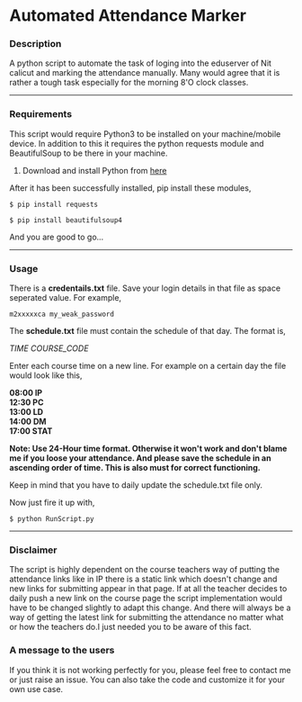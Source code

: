 # Automated Attendance Marker

### Description

A python script to automate the task of loging into the eduserver of Nit calicut and marking the attendance manually. Many would agree that it is rather a tough task especially for the morning 8'O clock
classes. 

---

### Requirements

This script would require Python3 to be installed on your machine/mobile device.
In addition to this it requires the python requests module and BeautifulSoup to be there in your machine.

1. Download and install Python from [here](https://www.python.org/downloads/)

After it has been successfully installed, pip install these modules,

`$ pip install requests`

`$ pip install beautifulsoup4`


And you are good to go...

---

### Usage

There is a **credentails.txt** file. Save your login details in that file as space seperated value.
For example,

`m2xxxxxca my_weak_password`

The **schedule.txt** file must contain the schedule of that day. The format is,

*_TIME_ <SPACE> _COURSE_CODE_*

Enter each course time on a new line.
For example on a certain day the file would look like this,

**08:00 IP\
  12:30 PC\
  13:00 LD\
  14:00 DM\
  17:00 STAT**

**Note: Use 24-Hour time format. Otherwise it won't work and don't blame me if you loose your attendance. And please save the schedule in an ascending order of time. This is also must for correct functioning.**

Keep in mind that you have to daily update the schedule.txt file only.

Now just fire it up with,

`$ python RunScript.py`

---

### Disclaimer

The script is highly dependent on the course teachers way of putting the attendance links like in IP there is a static link which doesn't change and new links for submitting appear in that page. If at all the teacher decides to daily push a new link on the course page the script implementation would have to be changed slightly to adapt this change. And there will always be a way of getting the latest link for submitting the attendance no matter what or how the teachers do.I just needed you to be aware of this fact.

### A message to the users

If you think it is not working perfectly for you, please feel free to contact me or just raise an issue. You can also take the code and customize it for your own use case.


